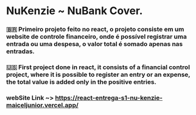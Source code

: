 # NuKenzie ~ NuBank Cover.

### 🇧🇷 Primeiro projeto feito no react, o projeto consiste em um website de controle financeiro, onde é possível registrar uma entrada ou uma despesa, o valor total é somado apenas nas entradas.

### 🇺🇸 First project done in react, it consists of a financial control project, where it is possible to register an entry or an expense, the total value is added only in the positive entries.

### webSite Link ~> https://react-entrega-s1-nu-kenzie-maiceljunior.vercel.app/
